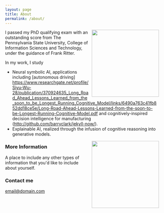 ```yaml
---
layout: page
title: About
permalink: /about/
---
```

<p><img style="float:right; padding-left:10px" src="http://Siyuwu528.github.io/images/image.jpg" width="220" height="220" /></p>
I passed my PhD qualifying exam with an outstanding score from The Pennsylvania State University, College of Information Sciences and Technology, under the guidance of Frank Ritter.

In my work, I study 
* Neural symbolic AI, applications including [autonomous driving] <https://www.researchgate.net/profile/Siyu-Wu-28/publication/370924635_Long_Road_Ahead_Lessons_Learned_from_the_soon_to_be_Longest_Running_Cognitive_Model/links/6490a763c41fb852dd18ce5e/Long-Road-Ahead-Lessons-Learned-from-the-soon-to-be-Longest-Running-Cognitive-Model.pdf> and cognitively-inspired decision intelligence for manufacturing (http://github.com/barryclark/jekyll-now/). 
* Explainable AI, realized through the infusion of cognitive reasoning into generative models.

<p><img style="float:right; padding-left:10px" src="http://Siyuwu528.github.io/images/image.jpg" width="220" height="220" /></p>


### More Information

A place to include any other types of information that you'd like to include about yourself.

### Contact me

[email@domain.com](mailto:email@domain.com)

